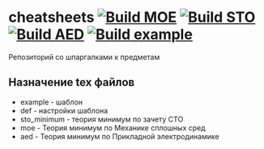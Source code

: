 # cheatsheets [![Build MOE](https://github.com/rf-slf-4x1/cheatsheets/actions/workflows/moe.yml/badge.svg)](https://github.com/rf-slf-4x1/cheatsheets/actions/workflows/moe.yml) [![Build STO](https://github.com/rf-slf-4x1/cheatsheets/actions/workflows/sto_minimum.yml/badge.svg)](https://github.com/rf-slf-4x1/cheatsheets/actions/workflows/sto_minimum.yml) [![Build AED](https://github.com/rf-slf-4x1/cheatsheets/actions/workflows/aed.yml/badge.svg)](https://github.com/rf-slf-4x1/cheatsheets/actions/workflows/aed.yml) [![Build example](https://github.com/rf-slf-4x1/cheatsheets/actions/workflows/example.yml/badge.svg)](https://github.com/rf-slf-4x1/cheatsheets/actions/workflows/example.yml)
Репозиторий со шпаргалками к предметам

## Назначение tex файлов
* example - шаблон
* def - настройки шаблона
* sto_minimum - теория минимум по зачету СТО
* moe - Теория минимум по Механике сплошных сред
* aed - Теория минимум по Прикладной электродинамике

